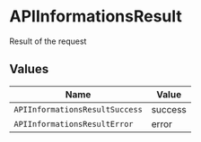 # APIInformationsResult

Result of the request


## Values

| Name                           | Value                          |
| ------------------------------ | ------------------------------ |
| `APIInformationsResultSuccess` | success                        |
| `APIInformationsResultError`   | error                          |